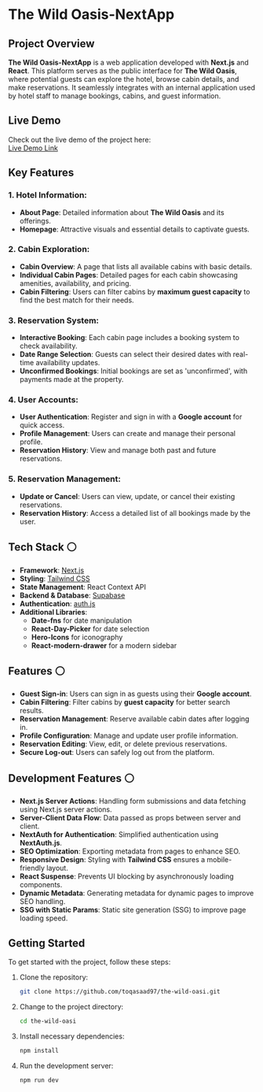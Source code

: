 # The Wild Oasis-NextApp

## Project Overview
**The Wild Oasis-NextApp** is a web application developed with **Next.js** and **React**. This platform serves as the public interface for **The Wild Oasis**, where potential guests can explore the hotel, browse cabin details, and make reservations. It seamlessly integrates with an internal application used by hotel staff to manage bookings, cabins, and guest information.

## Live Demo
Check out the live demo of the project here:  
[Live Demo Link](https://the-wild-oasi-qsi8.vercel.app/)

## Key Features

### 1. Hotel Information:
- **About Page**: Detailed information about **The Wild Oasis** and its offerings.
- **Homepage**: Attractive visuals and essential details to captivate guests.

### 2. Cabin Exploration:
- **Cabin Overview**: A page that lists all available cabins with basic details.
- **Individual Cabin Pages**: Detailed pages for each cabin showcasing amenities, availability, and pricing.
- **Cabin Filtering**: Users can filter cabins by **maximum guest capacity** to find the best match for their needs.

### 3. Reservation System:
- **Interactive Booking**: Each cabin page includes a booking system to check availability.
- **Date Range Selection**: Guests can select their desired dates with real-time availability updates.
- **Unconfirmed Bookings**: Initial bookings are set as 'unconfirmed', with payments made at the property.

### 4. User Accounts:
- **User Authentication**: Register and sign in with a **Google account** for quick access.
- **Profile Management**: Users can create and manage their personal profile.
- **Reservation History**: View and manage both past and future reservations.

### 5. Reservation Management:
- **Update or Cancel**: Users can view, update, or cancel their existing reservations.
- **Reservation History**: Access a detailed list of all bookings made by the user.

## Tech Stack ⚪
- **Framework**: [Next.js](https://nextjs.org/)
- **Styling**: [Tailwind CSS](https://tailwindcss.com/)
- **State Management**: React Context API
- **Backend & Database**: [Supabase](https://supabase.io/)
- **Authentication**: [auth.js](https://authjs.dev/)
- **Additional Libraries**:
  - **Date-fns** for date manipulation
  - **React-Day-Picker** for date selection
  - **Hero-Icons** for iconography
  - **React-modern-drawer** for a modern sidebar

## Features ⚪
- **Guest Sign-in**: Users can sign in as guests using their **Google account**.
- **Cabin Filtering**: Filter cabins by **guest capacity** for better search results.
- **Reservation Management**: Reserve available cabin dates after logging in.
- **Profile Configuration**: Manage and update user profile information.
- **Reservation Editing**: View, edit, or delete previous reservations.
- **Secure Log-out**: Users can safely log out from the platform.

## Development Features ⚪
- **Next.js Server Actions**: Handling form submissions and data fetching using Next.js server actions.
- **Server-Client Data Flow**: Data passed as props between server and client.
- **NextAuth for Authentication**: Simplified authentication using **NextAuth.js**.
- **SEO Optimization**: Exporting metadata from pages to enhance SEO.
- **Responsive Design**: Styling with **Tailwind CSS** ensures a mobile-friendly layout.
- **React Suspense**: Prevents UI blocking by asynchronously loading components.
- **Dynamic Metadata**: Generating metadata for dynamic pages to improve SEO handling.
- **SSG with Static Params**: Static site generation (SSG) to improve page loading speed.

## Getting Started

To get started with the project, follow these steps:

1. Clone the repository:
    ```bash
    git clone https://github.com/toqasaad97/the-wild-oasi.git
    ```

2. Change to the project directory:
    ```bash
    cd the-wild-oasi
    ```

3. Install necessary dependencies:
    ```bash
    npm install
    ```

4. Run the development server:
    ```bash
    npm run dev
    ```

